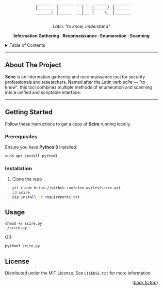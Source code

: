 <a id="readme-top"></a>

<pre align="center">
 _______ _______ _____  ______ _______
 |______ |         |   |_____/ |______
 ______| |_____  __|__ |    \_ |______

</pre>
<p align="center"><em>Latin: "to know, understand"</em></p>
<p align="center"><strong>Information Gathering · Reconnaissance · Enumeration · Scanning</strong></p>

<!-- TABLE OF CONTENTS -->
<details>
  <summary>Table of Contents</summary>
  <ol>
    <li>
      <a href="#about-the-project">About The Project</a>
    </li>
    <li>
      <a href="#getting-started">Getting Started</a>
      <ul>
        <li><a href="#prerequisites">Prerequisites</a></li>
        <li><a href="#installation">Installation</a></li>
      </ul>
    </li>
    <li><a href="#usage">Usage</a></li>
    <li><a href="#license">License</a></li>
  </ol>
</details>

---

## About The Project

**Scire** is an information gathering and reconnaissance tool for security professionals and researchers. Named after the Latin verb *scīre* — "to know", this tool combines multiple methods of enumeration and scanning into a unified and scriptable interface.

---

## Getting Started

Follow these instructions to get a copy of **Scire** running locally.

### Prerequisites

Ensure you have **Python 3** installed:

```sh
sudo apt install python3
```

### Installation

1. Clone the repo
   ```sh
   git clone https://github.com/alex-aviles/scire.git
   cd scire
   pip install -r requirements.txt
   ```

<!-- USAGE -->
## Usage

```sh
chmod +x scire.py
./scire.py
```
OR

```sh
python3 scire.py
```

<!-- LICENSE -->
## License

Distributed under the MIT License. See `LICENSE.txt` for more information.



<p align="right">(<a href="#readme-top">back to top</a>)</p>

